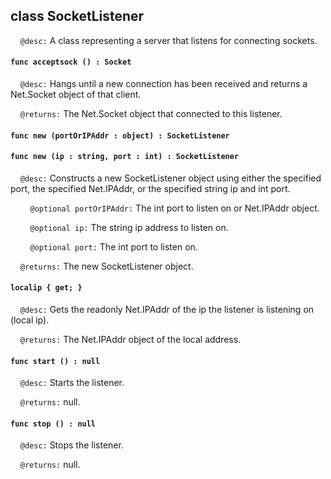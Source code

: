 ## class SocketListener

&nbsp;&nbsp;&nbsp;&nbsp;```@desc:``` A class representing a server that listens for connecting sockets.

#### ```func acceptsock () : Socket```

&nbsp;&nbsp;&nbsp;&nbsp;```@desc:``` Hangs until a new connection has been received and returns a Net.Socket object of that client.

&nbsp;&nbsp;&nbsp;&nbsp;```@returns:``` The Net.Socket object that connected to this listener.

#### ```func new (portOrIPAddr : object) : SocketListener```

#### ```func new (ip : string, port : int) : SocketListener```

&nbsp;&nbsp;&nbsp;&nbsp;```@desc:``` Constructs a new SocketListener object using either the specified port, the specified Net.IPAddr, or the specified string ip and int port.

&nbsp;&nbsp;&nbsp;&nbsp;&nbsp;&nbsp;&nbsp;&nbsp;```@optional portOrIPAddr:``` The int port to listen on or Net.IPAddr object.

&nbsp;&nbsp;&nbsp;&nbsp;&nbsp;&nbsp;&nbsp;&nbsp;```@optional ip:``` The string ip address to listen on.

&nbsp;&nbsp;&nbsp;&nbsp;&nbsp;&nbsp;&nbsp;&nbsp;```@optional port:``` The int port to listen on.

&nbsp;&nbsp;&nbsp;&nbsp;```@returns:``` The new SocketListener object.

#### ```localip { get; }```

&nbsp;&nbsp;&nbsp;&nbsp;```@desc:``` Gets the readonly Net.IPAddr of the ip the listener is listening on (local ip).

&nbsp;&nbsp;&nbsp;&nbsp;```@returns:``` The Net.IPAddr object of the local address.

#### ```func start () : null```

&nbsp;&nbsp;&nbsp;&nbsp;```@desc:``` Starts the listener.

&nbsp;&nbsp;&nbsp;&nbsp;```@returns:``` null.

#### ```func stop () : null```

&nbsp;&nbsp;&nbsp;&nbsp;```@desc:``` Stops the listener.

&nbsp;&nbsp;&nbsp;&nbsp;```@returns:``` null.

